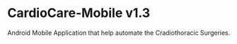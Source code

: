 # CardioCare-Mobile v1.3
Android Mobile Application that help automate the Cradiothoracic Surgeries.
